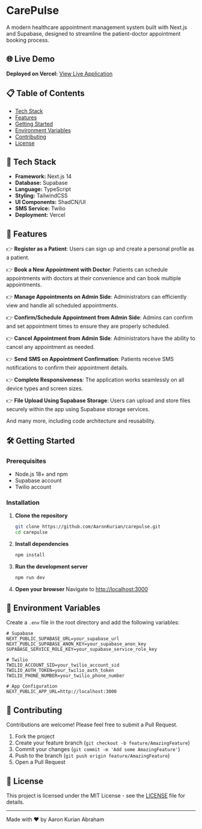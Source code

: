 # CarePulse

A modern healthcare appointment management system built with Next.js and Supabase, designed to streamline the patient-doctor appointment booking process.

## 🌐 Live Demo

**Deployed on Vercel:** [View Live Application](https://carepulse-lime-mu.vercel.app/)

## 📋 Table of Contents

- [Tech Stack](#tech-stack)
- [Features](#features)
- [Getting Started](#getting-started)
- [Environment Variables](#environment-variables)
- [Contributing](#contributing)
- [License](#license)

## 🚀 Tech Stack

- **Framework:** Next.js 14
- **Database:** Supabase
- **Language:** TypeScript
- **Styling:** TailwindCSS
- **UI Components:** ShadCN/UI
- **SMS Service:** Twilio
- **Deployment:** Vercel

## 🔋 Features

👉 **Register as a Patient**: Users can sign up and create a personal profile as a patient.

👉 **Book a New Appointment with Doctor**: Patients can schedule appointments with doctors at their convenience and can book multiple appointments.

👉 **Manage Appointments on Admin Side**: Administrators can efficiently view and handle all scheduled appointments.

👉 **Confirm/Schedule Appointment from Admin Side**: Admins can confirm and set appointment times to ensure they are properly scheduled.

👉 **Cancel Appointment from Admin Side**: Administrators have the ability to cancel any appointment as needed.

👉 **Send SMS on Appointment Confirmation**: Patients receive SMS notifications to confirm their appointment details.

👉 **Complete Responsiveness**: The application works seamlessly on all device types and screen sizes.

👉 **File Upload Using Supabase Storage**: Users can upload and store files securely within the app using Supabase storage services.


And many more, including code architecture and reusability.

## 🛠️ Getting Started

### Prerequisites

- Node.js 18+ and npm
- Supabase account
- Twilio account

### Installation

1. **Clone the repository**
   ```bash
   git clone https://github.com/AaronKurian/carepulse.git
   cd carepulse
   ```

2. **Install dependencies**
   ```bash
   npm install
   ```

3. **Run the development server**
   ```bash
   npm run dev
   ```

4. **Open your browser**
   Navigate to [http://localhost:3000](http://localhost:3000)

## 🔐 Environment Variables

Create a `.env` file in the root directory and add the following variables:

```env
# Supabase
NEXT_PUBLIC_SUPABASE_URL=your_supabase_url
NEXT_PUBLIC_SUPABASE_ANON_KEY=your_supabase_anon_key
SUPABASE_SERVICE_ROLE_KEY=your_supabase_service_role_key

# Twilio
TWILIO_ACCOUNT_SID=your_twilio_account_sid
TWILIO_AUTH_TOKEN=your_twilio_auth_token
TWILIO_PHONE_NUMBER=your_twilio_phone_number

# App Configuration
NEXT_PUBLIC_APP_URL=http://localhost:3000
```



## 🤝 Contributing

Contributions are welcome! Please feel free to submit a Pull Request.

1. Fork the project
2. Create your feature branch (`git checkout -b feature/AmazingFeature`)
3. Commit your changes (`git commit -m 'Add some AmazingFeature'`)
4. Push to the branch (`git push origin feature/AmazingFeature`)
5. Open a Pull Request

## 📄 License

This project is licensed under the MIT License - see the [LICENSE](LICENSE) file for details.



---

Made with ❤️ by Aaron Kurian Abraham
